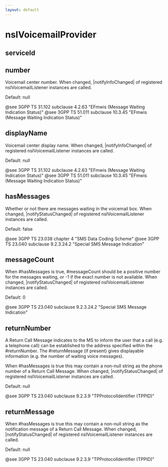 ```yaml
---
layout: default
---
```


# nsIVoicemailProvider #

## serviceId ##

## number ##

Voicemail center number. When changed, |notifyInfoChanged| of registered
nsIVoicemailListener instances are called.

Default: null

@see 3GPP TS 31.102 subclause 4.2.63 "EFmwis (Message Waiting Indication Status)"
@see 3GPP TS 51.011 subclause 10.3.45 "EFmwis (Message Waiting Indication Status)"


## displayName ##

Voicemail center display name. When changed, |notifyInfoChanged| of
registered nsIVoicemailListener instances are called.

Default: null

@see 3GPP TS 31.102 subclause 4.2.63 "EFmwis (Message Waiting Indication Status)"
@see 3GPP TS 51.011 subclause 10.3.45 "EFmwis (Message Waiting Indication Status)"


## hasMessages ##

Whether or not there are messages waiting in the voicemail box. When
changed, |notifyStatusChanged| of registered nsIVoicemailListener instances
are called.

Default: false

@see 3GPP TS 23.038 chapter 4 "SMS Data Coding Scheme"
@see 3GPP TS 23.040 subclause 9.2.3.24.2 "Special SMS Message Indication"


## messageCount ##

When #hasMessages is true, #messageCount should be a positive number for
the messages waiting, or -1 if the exact number is not available. When
changed, |notifyStatusChanged| of registered nsIVoicemailListener instances
are called.

Default: 0

@see 3GPP TS 23.040 subclause 9.2.3.24.2 "Special SMS Message Indication"


## returnNumber ##

A Return Call Message indicates to the MS to inform the user that a call
(e.g. a telephone call) can be established to the address specified within
the #returnNumber. The #returnMessage (if present) gives displayable
information (e.g. the number of waiting voice messages).

When #hasMessages is true this may contain a non-null string as the phone
number of a Return Call Message. When changed, |notifyStatusChanged| of
registered nsIVoicemailListener instances are called.

Default: null

@see 3GPP TS 23.040 subclause 9.2.3.9 "TPProtocolIdentifier (TPPID)"


## returnMessage ##

When #hasMessages is true this may contain a non-null string as the
notification message of a Return Call Message. When changed,
|notifyStatusChanged| of registered nsIVoicemailListener instances are
called.

Default: null

@see 3GPP TS 23.040 subclause 9.2.3.9 "TPProtocolIdentifier (TPPID)"

